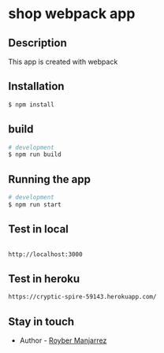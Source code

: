 # shop webpack app

## Description

This app is created with webpack

## Installation

```bash
$ npm install
```
## build
```bash
# development
$ npm run build
```

## Running the app

```bash
# development
$ npm run start
```

## Test in local

```bash

http://localhost:3000
```

## Test in heroku

```bash
https://cryptic-spire-59143.herokuapp.com/
```


## Stay in touch

- Author - [Royber Manjarrez](https://Github.com/roybermahe)

